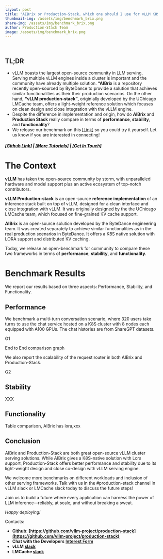 ```yaml
---
layout: post
title: "AIBrix or Production-Stack, which one should I use for vLLM K8S production?"
thumbnail-img: /assets/img/benchmark_brix.png
share-img: /assets/img/benchmark_brix.png
author: Production-Stack Team
image: /assets/img/benchmark_brix.png
---
```

<br>


## TL;DR
- vLLM boasts the largest open-source community in LLM serving. Serving multiple vLLM engines inside a cluster is important and the community have already multiple solution. **“AIBrix** is a repository recently open-sourced by ByteDance to provide a solution that achieves similar functionalities as their their production scenarios. On the other hand, **“vLLM production-stack”**, originially developed by the UChicago LMCache team, offers a light-weight reference solution which focuses on clean design and close integration with the vLLM engine.
- Despite the difference in implementation and origin, how do **AIBrix** and **Production Stack** really compare in terms of **performance**, **stability**, and **functionality**?
- We release our benchmark on this [[Link]]() so you could try it yourself. Let us know if you are interested in connecting!

##### [[Github Link]](https://github.com/vllm-project/production-stack) | [[More Tutorials]](https://github.com/vllm-project/production-stack/tree/main/tutorials) | [[Get In Touch]](https://forms.gle/Jaq2UUFjgvuedRPV8)


# The Context
<!-- Over the past year, LLM inference has raced to the forefront, powering everything from chatbots to code assistants and beyond. It’s quickly becoming critical infrastructure, much like the cloud was to big data, cellular was to mobile apps, and CDNs were (and still are!) to the broader Internet. -->


**vLLM** has taken the open-source community by storm, with unparalleled hardware and model support plus an active ecosystem of top-notch contributors. 

**vLLM Production-stack** is an open-source **reference implementation** of an inference stack built on top of vLLM, designed for a  clean interface and close integration with vLLM. It was originally designed by the the UChicago LMCache team, which focused on fine-grained KV cache support.

**AIBrix** is an open-source solution developed by the ByteDance engineering team. It was created separately to achieve similar functionalities as in the real production scenarios in ByteDance. It offers a K8S native solution with LORA support and distributed KV caching.

Today, we release an open-benchmark for community to compare these two frameworks in terms of **performance**, **stability**, and **functionality**.


# Benchmark Results
We report our results based on three aspects: Performance, Stability, and Functionality.

## Performance
We benchmark a multi-turn conversation scenario, where 320 users take turns to use the chat service hosted on a K8S cluster with 8 nodes each equipped with A100 GPUs. The chat histories are from ShareGPT datasets. 

G1

End to End comparison graph


We also report the scalability of the request router in both AIBrix and Production-Stack.

G2



## Stability

XXX

## Functionality
Table comparison, AIBrix has lora,xxx



## Conclusion

AIBrix and Production-Stack are both great open-source vLLM cluster serving solutions. While AIBrix gives a K8S-native solution with Lora support, Production-Stack offers better performance and stability due to its light-weight design and close co-design with vLLM serving engine.

We welcome more benchmarks on different workloads and inclusion of other serving frameworks. Talk with us in the #production-stack channel in vLLM slack or LMCache slack today to discuss the future steps!

Join us to build a future where every application can harness the power of LLM inference—reliably, at scale, and without breaking a sweat.

*Happy deploying!*

Contacts:
- **Github: [https://github.com/vllm-project/production-stack](https://github.com/vllm-project/production-stack)**
- **Chat with the Developers** **[Interest Form](https://forms.gle/mQfQDUXbKfp2St1z7)**
- **vLLM [slack](https://slack.vllm.ai/)**
- **LMCache [slack](https://join.slack.com/t/lmcacheworkspace/shared_invite/zt-2viziwhue-5Amprc9k5hcIdXT7XevTaQ)**
